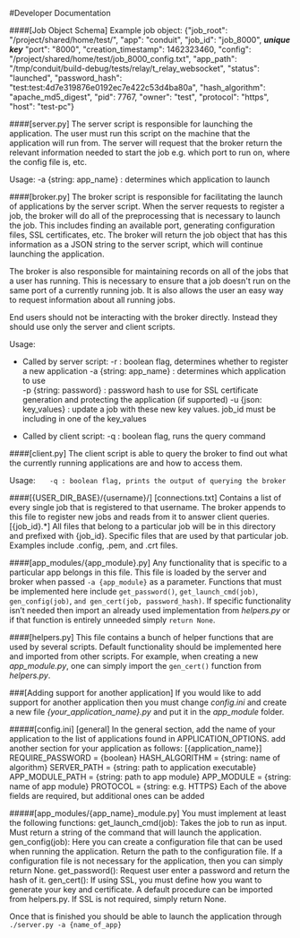 #Developer Documentation

####[Job Object Schema]
Example job object:
	{"job_root": "/project/shared/home/test/", 
	"app": "conduit", 
	"job_id": "job_8000", ***unique key***
	"port": "8000", 
	"creation_timestamp": 1462323460, 
	"config": "/project/shared/home/test/job_8000_config.txt", 
	"app_path": "/tmp/conduit/build-debug/tests/relay/t_relay_websocket", 
	"status": "launched", 
	"password_hash": "test:test:4d7e319876e0192ec7e422c53d4ba80a",
	"hash_algorithm": "apache_md5_digest",
	"pid": 7767, 
	"owner": "test", 
	"protocol": "https", 
	"host": "test-pc"}

####[server.py]
The server script is responsible for launching the application. The user must run this script on the machine that the application will run from. The server will request that the broker return the relevant information needed to start the job e.g. which port to run on, where the config file is, etc.

Usage:
	-a {string: app_name} : determines which application to launch

####[broker.py]
The broker script is responsible for facilitating the launch of applications by the server script. When the server requests to register a job, the broker will do all of the preprocessing that is necessary to launch the job. This includes finding an available port, generating configuration files, SSL certificates, etc. The broker will return the job object that has this information as a JSON string to the server script, which will continue launching the application.

The broker is also responsible for maintaining records on all of the jobs that a user has running. This is necessary to ensure that a job doesn't run on the same port of a currently running job. It is also allows the user an easy way to request information about all running jobs.

End users should not be interacting with the broker directly. Instead they should use only the server and client scripts.

Usage:
-	Called by server script:
		-r : boolean flag, determines whether to register a new application
		-a {string: app_name} : determines which application to use  
		-p {string: password} : password hash to use for SSL certificate generation and protecting the application (if supported)
		-u {json: key_values} : update a job with these new key values. job_id must be including in one of the key_values

-	Called by client script:
		-q : boolean flag, runs the query command


####[client.py]
The client script is able to query the broker to find out what the currently running applications are and how to access them. 

Usage:
`	-q : boolean flag, prints the output of querying the broker`



####[{USER\_DIR\_BASE}/{username}/]
	[connections.txt]
		Contains a list of every single job that is registered to that username. 
		The broker appends to this file to register new jobs and reads from it to answer client queries.
	[{job_id}.*]
		All files that belong to a particular job will be in this directory and prefixed with {job_id}. 
		Specific files that are used by that particular job. Examples include .config, .pem, and .crt files.

####[app\_modules/{app\_module}.py]
Any functionality that is specific to a particular app belongs in this file. This file is loaded by the server and broker when passed `-a {app_module}` as a parameter. Functions that must be implemented here include `get_password()`, `get_launch_cmd(job)`, `gen_config(job)`, `and gen_cert(job, password_hash)`. If specific functionality isn’t needed then import an already used implementation from *helpers.py* or if that function is entirely unneeded simply `return None`.

####[helpers.py]
This file contains a bunch of helper functions that are used by several scripts. Default functionality should be implemented here and imported from other scripts. For example, when creating a new *app\_module.py*, one can simply import the `gen_cert()` function from *helpers.py*.



###[Adding support for another application]
If you would like to add support for another application then you must change *config.ini* and create a new file *{your\_application\_name}.py* and put it in the *app\_module* folder.

#####[config.ini]
	[general]
		In the general section, add the name of your application to the list of applications found in APPLICATION_OPTIONS.
		add another section for your application as follows:
	[{application_name}]
		REQUIRE_PASSWORD = {boolean}
		HASH_ALGORITHM = {string: name of algorithm}
		SERVER_PATH = {string: path to application executable}
		APP_MODULE_PATH = {string: path to app module}
		APP_MODULE = {string: name of app module}
		PROTOCOL = {string: e.g. HTTPS}
Each of the above fields are required, but additional ones can be added 

#####[app\_modules/{app\_name}\_module.py]
You must implement at least the following functions:
	get_launch_cmd(job):
		Takes the job to run as input. Must return a string of the command that will launch the application.
	gen_config(job):
		Here you can create a configuration file that can be used when running the application. Return the path to the configuration file. If a configuration file is not necessary for the application, then you can simply return None. 
	get_password():
		Request user enter a password and return the hash of it.
	gen_cert():
		If using SSL, you must define how you want to generate your key and certificate. A default procedure can be imported from helpers.py. If SSL is not required, simply return None.

Once that is finished you should be able to launch the application through `./server.py -a {name_of_app}`

